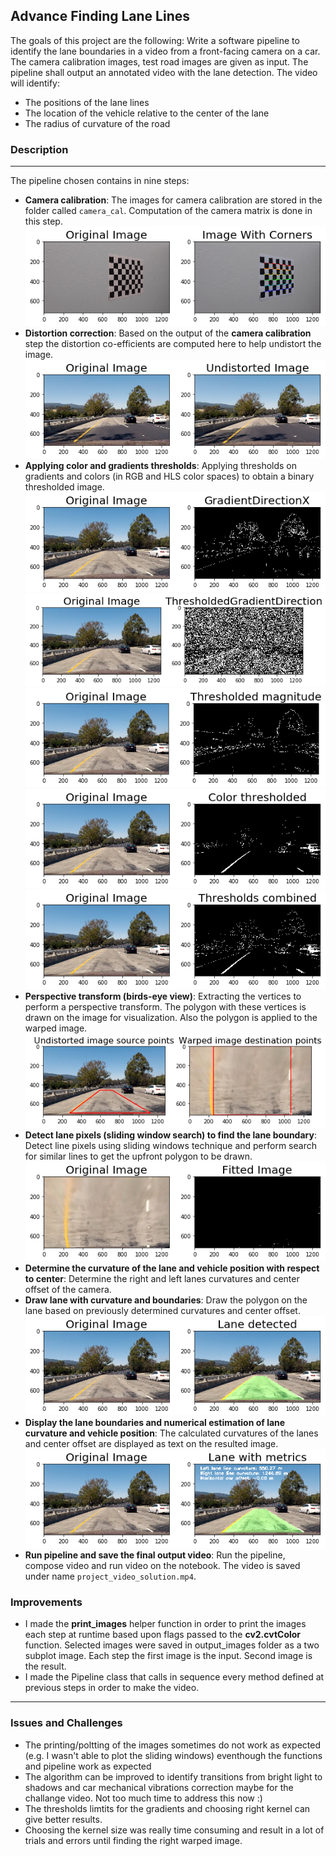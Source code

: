 **Advance Finding Lane Lines**
---
The goals of this project are the following:
Write a software pipeline to identify the lane boundaries in a video from a front-facing camera on a car. The camera calibration images, test road images are given as input. The pipeline shall output an annotated video with the lane detection. The video will identify:

* The positions of the lane lines
* The location of the vehicle relative to the center of the lane
* The radius of curvature of the road

### Description
---
The pipeline chosen contains in nine steps:
- **Camera calibration**: The images for camera calibration are stored in the folder called `camera_cal`. Computation of the camera matrix is done in this step. 
![png](output_images/CameraCalibrationStep.png)
- **Distortion correction**: Based on the output of the **camera calibration** step the distortion co-efficients are computed here to help undistort the image.
![png](output_images/DistortionCorrectionStep.png)
- **Applying color and gradients thresholds**: Applying thresholds on gradients and colors (in RGB and HLS color spaces) to obtain a binary thresholded image.
![png](output_images/GradientDirectionXStep.png)
![png](output_images/ThresholdedGradientDirectionStep.png)
![png](output_images/ThresholdedMagnitudeStep.png)
![png](output_images/ThresholdedGradientColorStep.png)
![png](output_images/ThresholdedCombinedStep.png)
- **Perspective transform (birds-eye view)**: Extracting the vertices to perform a perspective transform. The polygon with these vertices is drawn on the image for visualization. Also the polygon is applied to the warped image.
![png](output_images/PerspectiveTransformStep.png)
- **Detect lane pixels (sliding window search) to find the lane boundary**: Detect line pixels using sliding windows technique and perform search for similar lines to get the upfront polygon to be drawn. 
![png](output_images/FittedPolinomialStep.png)
- **Determine the curvature of the lane and vehicle position with respect to center**: Determine the right and left lanes curvatures and center offset of the camera.
- **Draw lane with curvature and boundaries**: Draw the polygon on the lane based on previously determined curvatures and center offset.
![png](output_images/LaneDrawnStep.png) 
- **Display the lane boundaries and numerical estimation of lane curvature and vehicle position**: The calculated curvatures of the lanes and center offset are displayed as text on the resulted image.
![png](output_images/MetricsAddedStep.png)
- **Run pipeline and save the final output video**: Run the pipeline, compose video and run video on the notebook. The video is saved under name `project_video_solution.mp4`.


### Improvements
- I made the  **print_images** helper function in order to print the images each step at runtime based upon flags passed to the **cv2.cvtColor** function. Selected images were saved in output_images folder as a two subplot image. Each step the first image is the input. Second image is the result.
- I made the Pipeline class that calls in sequence every method defined at previous steps in order to make the video.

---
### Issues and Challenges
- The printing/poltting of the images sometimes do not work as expected (e.g. I wasn't able to plot the sliding windows) eventhough the functions and pipeline work as expected
- The algorithm can be improved to identify transitions from bright light to shadows and car mechanical vibrations correction maybe for the challange video. Not too much time to address this now :)
- The thresholds limtits for the gradients and choosing right kernel can give better results.
- Choosing the kernel size was really time consuming and result in a lot of trials and errors until finding the right warped image. 


    
    
    
    
   
